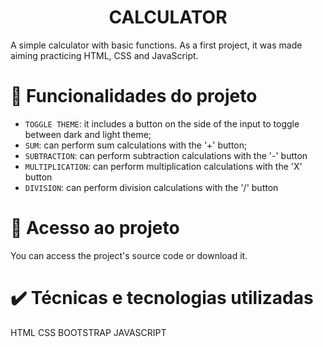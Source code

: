 <h1 align="center">CALCULATOR</h1>

A simple calculator with basic functions.
As a first project, it was made aiming practicing HTML, CSS and JavaScript.

# :hammer: Funcionalidades do projeto

- `TOGGLE THEME`: it includes a button on the side of the input to toggle between dark and light theme;
- `SUM`: can perform sum calculations with the '+' button;
- `SUBTRACTION`: can perform subtraction calculations with the '-' button
- `MULTIPLICATION`: can perform multiplication calculations with the 'X' button
- `DIVISION`: can perform division calculations with the '/' button

# 📁 Acesso ao projeto

You can access the project's source code or download it.

# ✔️ Técnicas e tecnologias utilizadas
HTML
CSS
BOOTSTRAP
JAVASCRIPT
